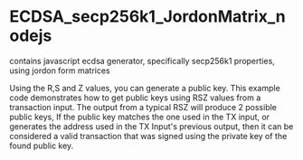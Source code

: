 # ECDSA_secp256k1_JordonMatrix_nodejs 
contains javascript ecdsa generator, specifically secp256k1 properties, using jordon form matrices

Using the R,S and Z values, you can generate a public key.
This example code demonstrates how to get public keys using RSZ values from a transaction input.
The output from a typical RSZ will produce 2 possible public keys,
If the public key matches the one used in the TX input, or generates the address used in the TX Input's previous output, then it can be considered a valid transaction that was signed using the private key of the found public key.



